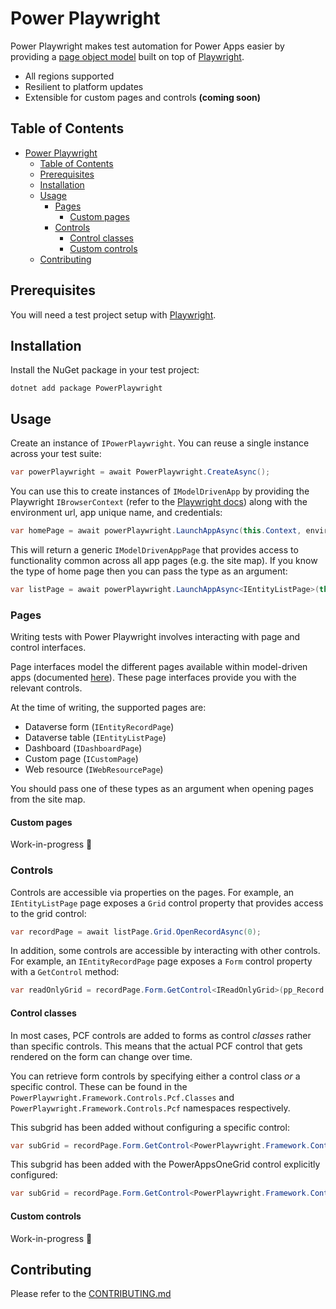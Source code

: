 
# Power Playwright

Power Playwright makes test automation for Power Apps easier by providing a [page object model](https://playwright.dev/dotnet/docs/pom) built on top of [Playwright](https://playwright.dev/dotnet/).

- All regions supported
- Resilient to platform updates
- Extensible for custom pages and controls **(coming soon)**

## Table of Contents

- [Power Playwright](#power-playwright)
  - [Table of Contents](#table-of-contents)
  - [Prerequisites](#prerequisites)
  - [Installation](#installation)
  - [Usage](#usage)
    - [Pages](#pages)
      - [Custom pages](#custom-pages)
    - [Controls](#controls)
      - [Control classes](#control-classes)
      - [Custom controls](#custom-controls)
  - [Contributing](#contributing)

## Prerequisites

You will need a test project setup with [Playwright](https://playwright.dev/dotnet/docs/intro).

## Installation

Install the NuGet package in your test project:

```shell
dotnet add package PowerPlaywright
```

## Usage

Create an instance of `IPowerPlaywright`. You can reuse a single instance across your test suite:

```csharp
var powerPlaywright = await PowerPlaywright.CreateAsync();
```

You can use this to create instances of `IModelDrivenApp` by providing the Playwright `IBrowserContext` (refer to the [Playwright docs](https://playwright.dev/dotnet/docs/intro)) along with the environment url, app unique name, and credentials:

```csharp
var homePage = await powerPlaywright.LaunchAppAsync(this.Context, environmentUrl, appUniqueName, username, passsword)
```

This will return a generic `IModelDrivenAppPage` that provides access to functionality common across all app pages (e.g. the site map). If you know the type of home page then you can pass the type as an argument:

```csharp
var listPage = await powerPlaywright.LaunchAppAsync<IEntityListPage>(this.Context, environmentUrl, appUniqueName, username, passsword)
```

### Pages

Writing tests with Power Playwright involves interacting with page and control interfaces. 

Page interfaces model the different pages available within model-driven apps (documented [here](https://learn.microsoft.com/en-us/power-apps/maker/model-driven-apps/create-remove-pages#create-a-page)). These page interfaces provide you with the relevant controls. 

At the time of writing, the supported pages are:

- Dataverse form (`IEntityRecordPage`)
- Dataverse table (`IEntityListPage`)
- Dashboard (`IDashboardPage`)
- Custom page (`ICustomPage`)
- Web resource (`IWebResourcePage`)

You should pass one of these types as an argument when opening pages from the site map.

#### Custom pages

Work-in-progress 👷

### Controls

Controls are accessible via properties on the pages. For example, an `IEntityListPage` page exposes a `Grid` control property that provides access to the grid control:

```csharp
var recordPage = await listPage.Grid.OpenRecordAsync(0);
```

In addition, some controls are accessible by interacting with other controls. For example, an `IEntityRecordPage` page exposes a `Form` control property with a `GetControl` method:

```csharp
var readOnlyGrid = recordPage.Form.GetControl<IReadOnlyGrid>(pp_Record.Forms.Information.RelatedRecordsSubgrid);
```


#### Control classes

In most cases, PCF controls are added to forms as control _classes_ rather than specific controls. This means that the actual PCF control that gets rendered on the form can change over time.

You can retrieve form controls by specifying either a control class _or_ a specific control. These can be found in the `PowerPlaywright.Framework.Controls.Pcf.Classes` and `PowerPlaywright.Framework.Controls.Pcf` namespaces respectively.

This subgrid has been added without configuring a specific control:

```csharp
var subGrid = recordPage.Form.GetControl<PowerPlaywright.Framework.Controls.Pcf.Classes.IReadOnlyGrid>(pp_Record.Forms.Information.RelatedRecordsSubgrid);
```

This subgrid has been added with the PowerAppsOneGrid control explicitly configured:

```csharp
var subGrid = recordPage.Form.GetControl<PowerPlaywright.Framework.Controls.Pcf.IPowerAppsOneGridControl>(pp_Record.Forms.Information.RelatedRecordsSubgrid); 
```

#### Custom controls

Work-in-progress 👷

## Contributing

Please refer to the [CONTRIBUTING.md](./CONTRIBUTING.md)